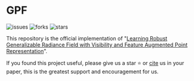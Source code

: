 # GPF
![issues](https://img.shields.io/github/issues/Mercerai/GPF)
![forks](https://img.shields.io/github/forks/Mercerai/GPF?style=flat&color=orange)
![stars](https://img.shields.io/github/stars/Mercerai/GPF?style=flat&color=red)

This repository is the official implementation of "[Learning Robust Generalizable Radiance Field with Visibility and Feature Augmented Point Representation](https://ui.adsabs.harvard.edu/abs/2024arXiv240114354W/abstract)".

If you found this project useful, please give us a star ⭐️ or [cite](#citation) us in your paper, this is the greatest support and encouragement for us.
